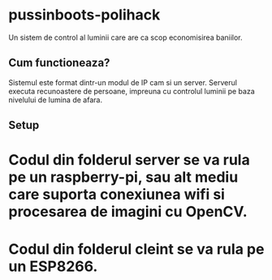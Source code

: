 # pussinboots-polihack

Un sistem de control al luminii care are ca scop economisirea baniilor.

## Cum functioneaza?

Sistemul este format dintr-un modul de IP cam si un server.
Serverul executa recunoastere de persoane, impreuna cu controlul 
luminii pe baza nivelului de lumina de afara.

## Setup

# Codul din folderul server se va rula pe un raspberry-pi, sau alt mediu care suporta conexiunea wifi si procesarea de imagini cu OpenCV.
# Codul din folderul cleint se va rula pe un ESP8266.

